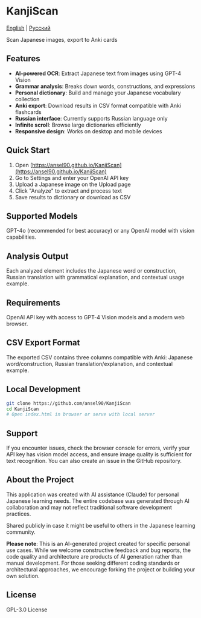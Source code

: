 # KanjiScan

[English](README.MD) | [Русский](README.RU.MD)

Scan Japanese images, export to Anki cards

## Features

- **AI-powered OCR**: Extract Japanese text from images using GPT-4 Vision
- **Grammar analysis**: Breaks down words, constructions, and expressions
- **Personal dictionary**: Build and manage your Japanese vocabulary collection
- **Anki export**: Download results in CSV format compatible with Anki flashcards
- **Russian interface**: Currently supports Russian language only
- **Infinite scroll**: Browse large dictionaries efficiently
- **Responsive design**: Works on desktop and mobile devices

## Quick Start

1. Open [https://ansel90.github.io/KanjiScan](https://ansel90.github.io/KanjiScan)
2. Go to Settings and enter your OpenAI API key
3. Upload a Japanese image on the Upload page
4. Click "Analyze" to extract and process text
5. Save results to dictionary or download as CSV

## Supported Models

GPT-4o (recommended for best accuracy) or any OpenAI model with vision capabilities.



## Analysis Output

Each analyzed element includes the Japanese word or construction, Russian translation with grammatical explanation, and contextual usage example.



## Requirements

OpenAI API key with access to GPT-4 Vision models and a modern web browser.

## CSV Export Format

The exported CSV contains three columns compatible with Anki: Japanese word/construction, Russian translation/explanation, and contextual example.

## Local Development

```bash
git clone https://github.com/ansel90/KanjiScan
cd KanjiScan
# Open index.html in browser or serve with local server
```



## Support

If you encounter issues, check the browser console for errors, verify your API key has vision model access, and ensure image quality is sufficient for text recognition. You can also create an issue in the GitHub repository.

## About the Project

This application was created with AI assistance (Claude) for personal Japanese learning needs. The entire codebase was generated through AI collaboration and may not reflect traditional software development practices.

Shared publicly in case it might be useful to others in the Japanese learning community.

**Please note**: This is an AI-generated project created for specific personal use cases. While we welcome constructive feedback and bug reports, the code quality and architecture are products of AI generation rather than manual development. For those seeking different coding standards or architectural approaches, we encourage forking the project or building your own solution.

## License

GPL-3.0 License
